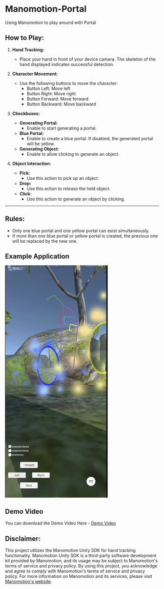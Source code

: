 # Manomotion-Portal
 Using Manomotion to play around with Portal

 ## How to Play:

1. **Hand Tracking:**
   - Place your hand in front of your device camera. The skeleton of the hand displayed indicates successful detection.

2. **Character Movement:**
   - Use the following buttons to move the character:
     - Button Left: Move left
     - Button Right: Move right
     - Button Forward: Move forward
     - Button Backward: Move backward

3. **Checkboxes:**
   - **Generating Portal:**
     - Enable to start generating a portal.
   - **Blue Portal:**
     - Enable to create a blue portal. If disabled, the generated portal will be yellow.
   - **Generating Object:**
     - Enable to allow clicking to generate an object.

4. **Object Interaction:**
   - **Pick:**
     - Use this action to pick up an object.
   - **Drop:**
     - Use this action to release the held object.
   - **Click:**
     - Use this action to generate an object by clicking.
---

## Rules:

- Only one blue portal and one yellow portal can exist simultaneously.
- If more than one blue portal or yellow portal is created, the previous one will be replaced by the new one.


## Example Application

![Created Portal](https://github.com/ngkaizheng/Manomotion-Portal/blob/main/Demo%20Scene/Example%20Application.png)

 ## Demo Video
 You can download the Demo Video Here - [Demo Video](https://github.com/ngkaizheng/Manomotion-Portal/blob/main/Demo%20Video/Simple%20Demo%20Video.mp4)

## Disclaimer:
This project utilizes the Manomotion Unity SDK for hand tracking functionality. Manomotion Unity SDK is a third-party software development kit provided by Manomotion, and its usage may be subject to Manomotion's terms of service and privacy policy. By using this project, you acknowledge and agree to comply with Manomotion's terms of service and privacy policy. For more information on Manomotion and its services, please visit [Manomotion's website](https://www.manomotion.com/).

